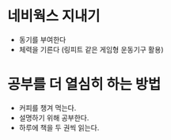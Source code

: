 # 네비웍스 지내기

* 동기를 부여한다
* 체력을 기른다 (링피트 같은 게임형 운동기구 활용)

# 공부를 더 열심히 하는 방법

* 커피를 챙겨 먹는다.
* 설명하기 위해 공부한다.
* 하루에 책을 두 권씩 읽는다.